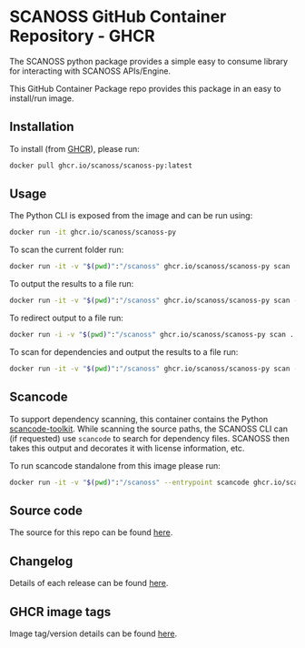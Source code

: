 # SCANOSS GitHub Container Repository - GHCR
The SCANOSS python package provides a simple easy to consume library for interacting with SCANOSS APIs/Engine.

This GitHub Container Package repo provides this package in an easy to install/run image.

## Installation
To install (from [GHCR](https://github.com/scanoss/scanoss.py/pkgs/container/scanoss-py)), please run:
```bash
docker pull ghcr.io/scanoss/scanoss-py:latest
```

## Usage
The Python CLI is exposed from the image and can be run using:
```bash
docker run -it ghcr.io/scanoss/scanoss-py
```
To scan the current folder run:
```bash
docker run -it -v "$(pwd)":"/scanoss" ghcr.io/scanoss/scanoss-py scan .
```
To output the results to a file run:
```bash
docker run -it -v "$(pwd)":"/scanoss" ghcr.io/scanoss/scanoss-py scan -o results.json .
```
To redirect output to a file run:
```bash
docker run -i -v "$(pwd)":"/scanoss" ghcr.io/scanoss/scanoss-py scan . > output.json
```
To scan for dependencies and output the results to a file run:
```bash
docker run -it -v "$(pwd)":"/scanoss" ghcr.io/scanoss/scanoss-py scan -D -o results.json .
```

## Scancode
To support dependency scanning, this container contains the Python [scancode-toolkit](https://pypi.org/project/scancode-toolkit/).
While scanning the source paths, the SCANOSS CLI can (if requested) use ``scancode`` to search for dependency files. SCANOSS then takes this output and decorates it with license information, etc.

To run scancode standalone from this image please run:
```bash
docker run -it -v "$(pwd)":"/scanoss" --entrypoint scancode ghcr.io/scanoss/scanoss-py --help
```

## Source code
The source for this repo can be found [here](https://github.com/scanoss/scanoss.py).

## Changelog
Details of each release can be found [here](https://github.com/scanoss/scanoss.py/blob/main/CHANGELOG.md).

## GHCR image tags
Image tag/version details can be found [here](https://github.com/scanoss/scanoss.py/pkgs/container/scanoss-py/versions).
